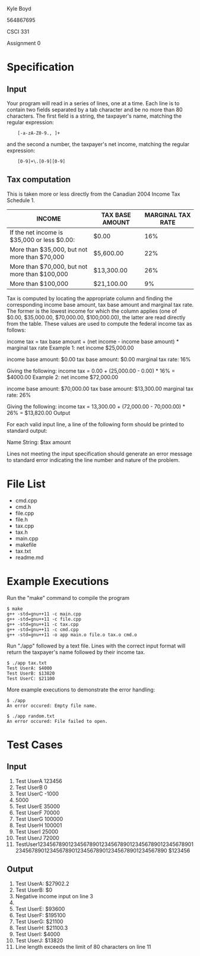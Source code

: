 Kyle Boyd

564867695

CSCI 331

Assignment 0

Specification
==============

Input
--------------

Your program will read in a series of lines, one at a time. Each line is to contain two fields separated by a tab character and be no more than 80 characters. The first field is a string, the taxpayer's name, matching the regular expression:

        [-a-zA-Z0-9., ]+

and the second a number, the taxpayer's net income, matching the regular expression:

        [0-9]+\.[0-9][0-9]

Tax computation
--------------

This is taken more or less directly from the Canadian 2004 Income Tax Schedule 1.

|INCOME                                          |TAX BASE AMOUNT|MARGINAL TAX RATE     |
|------------------------------------------------|---------------|----------------------|
|If the net income is $35,000 or less $0.00:     |$0.00          |16%                   |
|More than $35,000, but not more than $70,000    |$5,600.00      |22%                   |
|More than $70,000, but not more than $100,000   |$13,300.00     |26%                   |
|More than $100,000                              |$21,100.00     |9%                    |

Tax is computed by locating the appropriate column and finding the corresponding income base amount, tax base amount and marginal tax rate. The former is the lowest income for which the column applies (one of $0.00, $35,000.00, $70,000.00, $100,000.00), the latter are read directly from the table. These values are used to compute the federal income tax as follows:

income tax = tax base amount + (net income - income base amount) * marginal tax rate
Example 1: net income $25,000.00

income base amount: $0.00
tax base amount: $0.00
marginal tax rate: 16%

Giving the following: income tax = 0.00 + (25,000.00 - 0.00) * 16% = $4000.00
Example 2: net income $72,000.00

income base amount: $70,000.00
tax base amount: $13,300.00
marginal tax rate: 26%

Giving the following: income tax = 13,300.00 + (72,000.00 - 70,000.00) * 26% = $13,820.00
Output

For each valid input line, a line of the following form should be printed to standard output:

Name String: $tax amount

Lines not meeting the input specification should generate an error message to standard error indicating the line number and nature of the problem.

File List
==============
- cmd.cpp
- cmd.h 
- file.cpp
- file.h
- tax.cpp
- tax.h
- main.cpp
- makefile 
- tax.txt
- readme.md

Example Executions
==============
Run the "make" command to compile the program 

	$ make
	g++ -std=gnu++11 -c main.cpp
	g++ -std=gnu++11 -c file.cpp 
	g++ -std=gnu++11 -c tax.cpp 
	g++ -std=gnu++11 -c cmd.cpp 
	g++ -std=gnu++11 -o app main.o file.o tax.o cmd.o 

Run "./app" followed by a text file. Lines with the correct input format will return the taxpayer's name followed by their income tax.

	$ ./app tax.txt
	Test UserA: $4000
	Test UserB: $13820
	Test UserC: $21100

More example executions to demonstrate the error handling:

	$ ./app
	An error occured: Empty file name.

	$ ./app random.txt
	An error occured: File failed to open.


Test Cases
==============

Input
--------------
1. Test UserA	123456
2. Test UserB	0
3. Test UserC	-1000
4.	5000	
5. Test UserE	35000
6. Test UserF	70000
7. Test UserG	100000
8. Test UserH	100001
9. Test UserI	25000
10. Test UserJ	72000
11. TestUser1234567890123456789012345678901234567890123456789012345678901234567890123456789012345678901234567890	$123456

Output
--------------
1. Test UserA: $27902.2
2. Test UserB: $0
3. Negative income input on line 3
4. 
5. Test UserE: $93600
6. Test UserF: $195100
7. Test UserG: $21100
8. Test UserH: $21100.3
9. Test UserI: $4000
10. Test UserJ: $13820
11. Line length exceeds the limit of 80 characters on line 11
